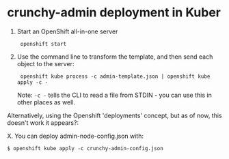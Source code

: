 crunchy-admin deployment in Kuber
===========================================

1. Start an OpenShift all-in-one server

        openshift start

2. Use the command line to transform the template, and then send each object to the server:

        openshift kube process -c admin-template.json | openshift kube apply -c -

   Note: `-c -` tells the CLI to read a file from STDIN - you can use this in other places as well.

Alternatively, using the Openshift 'deployments' concept, but as of
now, this doesn't work it appears?:

X. You can deploy admin-node-config.json with:

	$ openshift kube apply -c crunchy-admin-config.json

